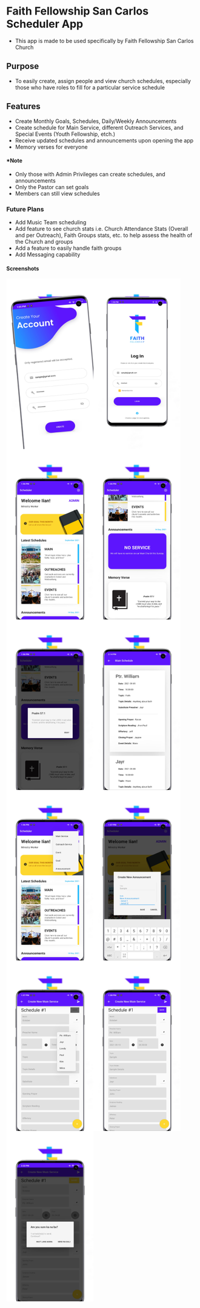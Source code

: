# Faith Fellowship San Carlos Scheduler App
- This app is made to be used specifically by Faith Fellowship San Carlos Church

## Purpose
- To easily create, assign people and view church schedules, especially those who have roles to fill for a particular service schedule

## Features
- Create Monthly Goals, Schedules, Daily/Weekly Announcements
- Create schedule for Main Service, different Outreach Services, and Special Events (Youth Fellowship, etch.)
- Receive updated schedules and announcements upon opening the app
- Memory verses for everyone

#### *Note
- Only those with Admin Privileges can create schedules, and announcements
- Only the Pastor can set goals
- Members can still view schedules

### Future Plans
- Add Music Team scheduling
- Add feature to see church stats i.e. Church Attendance Stats (Overall and per Outreach), Faith Groups stats, etc. to help assess the health of the Church and groups
- Add a feature to easily handle faith groups
- Add Messaging capability

#### Screenshots

<a href="url"><img src="https://github.com/iianarmas/ffsc_scheduler/blob/main/mockups/tia393612602921175319.png" align="left" height="450" width="230" ></a>
<a href="url"><img src="https://github.com/iianarmas/ffsc_scheduler/blob/main/mockups/tia2970822553879482993.png" align="left" height="450" width="230" ></a>
<a href="url"><img src="https://github.com/iianarmas/ffsc_scheduler/blob/main/mockups/tia1226991267101512657.png" align="left" height="450" width="230" ></a>
<a href="url"><img src="https://github.com/iianarmas/ffsc_scheduler/blob/main/mockups/tia2864744264174066777.png" align="left" height="450" width="230" ></a>
<a href="url"><img src="https://github.com/iianarmas/ffsc_scheduler/blob/main/mockups/tia5262496256115508478.png" align="left" height="450" width="230" ></a>
<a href="url"><img src="https://github.com/iianarmas/ffsc_scheduler/blob/main/mockups/tia4359083566426175858.png" align="left" height="450" width="230" ></a>
<a href="url"><img src="https://github.com/iianarmas/ffsc_scheduler/blob/main/mockups/tia2739621694333509161.png" align="left" height="450" width="230" ></a>
<a href="url"><img src="https://github.com/iianarmas/ffsc_scheduler/blob/main/mockups/tia8873971139298830235.png" align="left" height="450" width="230" ></a>
<a href="url"><img src="https://github.com/iianarmas/ffsc_scheduler/blob/main/mockups/tia6100228928230783366.png" align="left" height="450" width="230" ></a>
<a href="url"><img src="https://github.com/iianarmas/ffsc_scheduler/blob/main/mockups/tia1262707180858253240.png" align="left" height="450" width="230" ></a>
<a href="url"><img src="https://github.com/iianarmas/ffsc_scheduler/blob/main/mockups/tia8932647450733434132.png" align="left" height="450" width="230" ></a>
